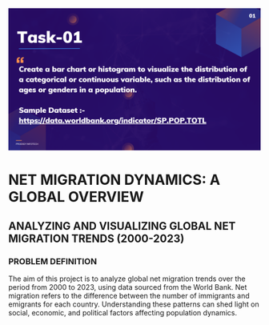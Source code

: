 <img src="https://github.com/ajayvighnesh/PRODIGY_DS_01/blob/main/DS_TASK 01.png"   >

# NET MIGRATION DYNAMICS: A GLOBAL OVERVIEW

## ANALYZING AND VISUALIZING GLOBAL NET MIGRATION TRENDS (2000-2023)
### PROBLEM DEFINITION
The aim of this project is to analyze global net migration trends over the period from 2000 to 2023, using data sourced from the World Bank. Net migration refers to the difference between the number of immigrants and emigrants for each country. Understanding these patterns can shed light on social, economic, and political factors affecting population dynamics. 

